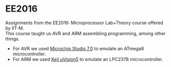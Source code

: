 # EE2016
Assignments from the EE2016: Microprocessor Lab+Theory course offered by IIT-M.  
This course taught us AVR and ARM assembling programming, among other things.  

- For AVR we used [Microchip Studio 7.0](https://www.microchip.com/en-us/development-tools-tools-and-software/microchip-studio-for-avr-and-sam-devices) to emulate an ATmega8 microcontroller.
- For ARM we used [Keil µVision5](https://www2.keil.com/mdk5/uvision/) to emulate an LPC2378 microcontroller.
